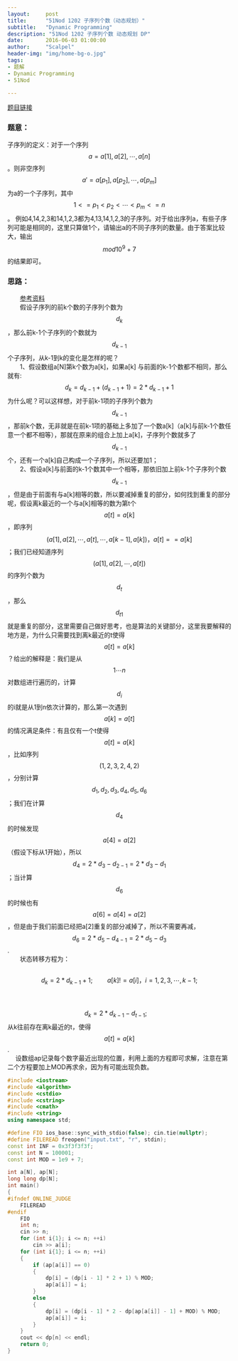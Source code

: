 ```yaml
---
layout:     post
title:      "51Nod 1202 子序列个数（动态规划）"
subtitle:   "Dynamic Programming"
description: "51Nod 1202 子序列个数 动态规划 DP"
date:       2016-06-03 01:00:00
author:     "Scalpel"
header-img: "img/home-bg-o.jpg"
tags:
- 题解
- Dynamic Programming
- 51Nod

---
```

[题目链接](https://www.51nod.com/onlineJudge/questionCode.html#!problemId=1202)  
### 题意：  
子序列的定义：对于一个序列$$a=a[1],a[2], \cdots ,a[n]$$。则非空序列$$a'=a[p_1],a[p_2],\cdots,a[p_m]$$为a的一个子序列，其中$$1<=p_1<p_2<\cdots<p_m<=n$$。
例如4,14,2,3和14,1,2,3都为4,13,14,1,2,3的子序列。对于给出序列a，有些子序列可能是相同的，这里只算做1个，请输出a的不同子序列的数量。由于答案比较大，输出$$mod 10^9 + 7$$的结果即可。 
 
### 思路：  
　　[参考资料](http://blog.csdn.net/thebestdavid/article/details/11908961)  
　　假设子序列的前k个数的子序列个数为$$d_k$$，那么前k-1个子序列的个数就为$$d_{k-1}$$个子序列，从k-1到k的变化是怎样的呢？  
　　1、假设数组a[N]第k个数为a[k]，如果a[k] 与前面的k-1个数都不相同，那么就有:$$d_k=d_{k-1}+(d_{k-1}+1)=2*d_{k-1}+1$$ 为什么呢？可以这样想，对于前k-1项的子序列个数为$$d_{k-1}$$，那前k个数，无非就是在前k-1项的基础上多加了一个数a[k]（a[k]与前k-1个数任意一个都不相等），那就在原来的组合上加上a[k]，子序列个数就多了$$d_{k-1}$$个，还有一个a[k]自己构成一个子序列，所以还要加1；  
　　2、假设a[k]与前面的k-1个数其中一个相等，那依旧加上前k-1个子序列个数$$d_{k-1}$$，但是由于前面有与a[k]相等的数，所以要减掉重复的部分，如何找到重复的部分呢，假设离k最近的一个与a[k]相等的数为第t个$$a[t]=a[k]$$，即序列$$(a[1],a[2],\cdots,a[t],\cdots,a[k-1],a[k])，a[t]==a[k]$$；我们已经知道序列$$(a[1],a[2],\cdots,a[t])$$的序列个数为$$d_t$$，那么$$d_{t  1}$$就是重复的部分，这里需要自己做好思考，也是算法的关键部分，这里我要解释的地方是，为什么只需要找到离k最近的t使得$$a[t]=a[k]$$？给出的解释是：我们是从$$1\cdots n$$对数组进行遍历的，计算$$d_i$$的i就是从1到n依次计算的，那么第一次遇到$$a[k]=a[t]$$的情况满足条件：有且仅有一个t使得$$a[t]=a[k]$$，比如序列$$(1, 2, 3, 2, 4, 2)$$，分别计算$$d_1,d_2,d_3,d_4,d_5,d_6$$；我们在计算$$d_4$$的时候发现$$a[4]=a[2]$$（假设下标从1开始），所以$$d_4=2*d_3-d_{2-1}=2*d_3-d_1$$；当计算$$d_6$$的时候也有$$a[6]=a[4]=a[2]$$，但是由于我们前面已经把a[2]重复的部分减掉了，所以不需要再减，$$d_6=2*d_5-d_{4-1}=2*d_5-d_3$$.  
　　状态转移方程为：  
　　　$$d_k=2*d_{k-1}+1; \quad \quad a[k]!=a[i]，i=1,2,3,\cdots,k-1;$$  
　　　$$d_k=2*d_{k-1}-d_{t-1};\quad$$   从k往前存在离k最近的t，使得$$a[t]=a[k]$$.  
　    设数组ap记录每个数字最近出现的位置，利用上面的方程即可求解，注意在第二个方程要加上MOD再求余，因为有可能出现负数。
       
~~~cpp
#include <iostream>
#include <algorithm>
#include <cstdio>
#include <cstring>
#include <cmath>
#include <string>
using namespace std;

#define FIO ios_base::sync_with_stdio(false); cin.tie(nullptr);
#define FILEREAD freopen("input.txt", "r", stdin);
const int INF = 0x3f3f3f3f;
const int N = 100001;
const int MOD = 1e9 + 7;

int a[N], ap[N];
long long dp[N];
int main()
{
#ifndef ONLINE_JUDGE
    FILEREAD
#endif
    FIO 
    int n;
    cin >> n;
    for (int i{1}; i <= n; ++i)
        cin >> a[i];
    for (int i{1}; i <= n; ++i)
    {
        if (ap[a[i]] == 0)
        {
            dp[i] = (dp[i - 1] * 2 + 1) % MOD;
            ap[a[i]] = i;
        }
        else
        {
            dp[i] = (dp[i - 1] * 2 - dp[ap[a[i]] - 1] + MOD) % MOD;
            ap[a[i]] = i;
        }
    }
    cout << dp[n] << endl;
    return 0;
}

~~~



